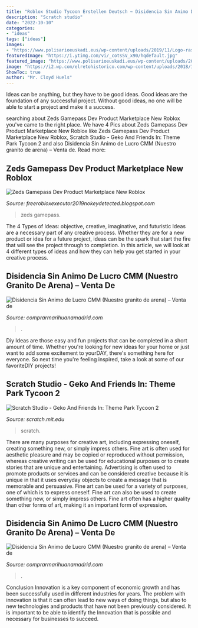 ```yaml
---
title: "Roblox Studio Tycoon Erstellen Deutsch ~ Disidencia Sin Animo De Lucro Cmm (nuestro Granito De Arena) – Venta De"
description: "Scratch studio"
date: "2022-10-10"
categories:
- "ideas"
tags: ["ideas"]
images:
- "https://www.polisarioeuskadi.eus/wp-content/uploads/2019/11/Logo-rasd-facebook.jpg"
featuredImage: "https://i.ytimg.com/vi/_cotsSV_x90/hqdefault.jpg"
featured_image: "https://www.polisarioeuskadi.eus/wp-content/uploads/2019/11/Logo-rasd-facebook.jpg"
image: "https://i2.wp.com/elretohistorico.com/wp-content/uploads/2018/11/sahara-espanol-e1542028878617.jpg?fit=500%2C268&amp;ssl=1"
ShowToc: true
author: "Mr. Cloyd Huels"
---
```



Ideas can be anything, but they have to be good ideas. Good ideas are the foundation of any successful project. Without good ideas, no one will be able to start a project and make it a success.

	

		
searching about Zeds Gamepass Dev Product Marketplace New Roblox you've came to the right place. We have 4 Pics about Zeds Gamepass Dev Product Marketplace New Roblox like Zeds Gamepass Dev Product Marketplace New Roblox, Scratch Studio - Geko And Friends In: Theme Park Tycoon 2 and also Disidencia Sin Animo de Lucro CMM (Nuestro granito de arena) – Venta de. Read more:
		
    
## Zeds Gamepass Dev Product Marketplace New Roblox

<img loading=lazy src="https://i.ytimg.com/vi/_cotsSV_x90/hqdefault.jpg" onerror="this.onerror=null;this.src='https://tse1.mm.bing.net/th?id=OIP.7NZ125DJE0gPpHJv7LcFHAHaFj&amp;pid=15.1';" alt="Zeds Gamepass Dev Product Marketplace New Roblox">

_Source: freerobloxexecutor2019nokeydetected.blogspot.com_

>zeds gamepass. 

	

The 4 Types of Ideas: objective, creative, imaginative, and futuristic
Ideas are a necessary part of any creative process. Whether they are for a new product or idea for a future project, ideas can be the spark that start the fire that will see the project through to completion. In this article, we will look at 4 different types of ideas and how they can help you get started in your creative process.

    
## Disidencia Sin Animo De Lucro CMM (Nuestro Granito De Arena) – Venta De

<img loading=lazy src="https://www.polisarioeuskadi.eus/wp-content/uploads/2019/11/Logo-rasd-facebook.jpg" onerror="this.onerror=null;this.src='https://tse1.mm.bing.net/th?id=OIP.0a_oQp4GuyzRdYbeItvvXAAAAA&amp;pid=15.1';" alt="Disidencia Sin Animo de Lucro CMM (Nuestro granito de arena) – Venta de">

_Source: comprarmarihuanamadrid.com_

>. 

	

Diy Ideas are those easy and fun projects that can be completed in a short amount of time. Whether you're looking for new ideas for your home or just want to add some excitement to yourDAY, there's something here for everyone. So next time you're feeling inspired, take a look at some of our favoriteDIY projects!

    
## Scratch Studio - Geko And Friends In: Theme Park Tycoon 2

<img loading=lazy src="https://cdn2.scratch.mit.edu/get_image/project/349722902_200x130.png" onerror="this.onerror=null;this.src='https://tse2.mm.bing.net/th?id=OIP.h53WXKVNs6yfFDRCZPxvDwAAAA&amp;pid=15.1';" alt="Scratch Studio - Geko And Friends In: Theme Park Tycoon 2">

_Source: scratch.mit.edu_

>scratch. 

	

There are many purposes for creative art, including expressing oneself, creating something new, or simply impress others. Fine art is often used for aesthetic pleasure and may be copied or reproduced without permission, whereas creative writing can be used for educational purposes or to create stories that are unique and entertaining. Advertising is often used to promote products or services and can be considered creative because it is unique in that it uses everyday objects to create a message that is memorable and persuasive.
Fine art can be used for a variety of purposes, one of which is to express oneself. Fine art can also be used to create something new, or simply impress others. Fine art often has a higher quality than other forms of art, making it an important form of expression.

    
## Disidencia Sin Animo De Lucro CMM (Nuestro Granito De Arena) – Venta De

<img loading=lazy src="https://i2.wp.com/elretohistorico.com/wp-content/uploads/2018/11/sahara-espanol-e1542028878617.jpg?fit=500%2C268&amp;ssl=1" onerror="this.onerror=null;this.src='https://tse1.mm.bing.net/th?id=OIP.4iAWFXLaDmkNi4ervULh_gHaD-&amp;pid=15.1';" alt="Disidencia Sin Animo de Lucro CMM (Nuestro granito de arena) – Venta de">

_Source: comprarmarihuanamadrid.com_

>. 

	

Conclusion
Innovation is a key component of economic growth and has been successfully used in different industries for years. The problem with innovation is that it can often lead to new ways of doing things, but also to new technologies and products that have not been previously considered. It is important to be able to identify the Innovation that is possible and necessary for businesses to succeed.


